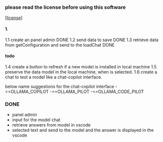 ### please read the license before using this software

[[license]](LICENSE.md)

#### 1.

1.1 create an panel admin DONE
1.2 send data to save DONE
1.3 retrieve data from getConfiguration and send to the loadChat DONE

#### todo

1.4 create a button to refresh if a new model is installed in local machine
1.5 preserve the data model in the local machine, when is selected.
1.6 create a chat to test a model like a chat-copilot interface.

below name suggestions for the chat-copilot interface
-==OLLAMA_COPILOT
-==OLLAMA_PILOT
-==OLLAMA_CODE_PILOT

### DONE

- panel admin
- input for the model chat
- retrieve answers from model in vscode
- selected text and send to the model and the answer is displayed in the vscode
